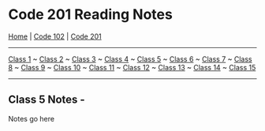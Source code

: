 # Code 201 Reading Notes

[Home](README.md) | [Code 102](102/home102.) | [Code 201](201/home201)

---

[Class 1](201/class1) ~
[Class 2](201/class2) ~
[Class 3](201/class3) ~
[Class 4](201/class4) ~
[Class 5](201/class5) ~
[Class 6](201/class6) ~
[Class 7](201/class7) ~
[Class 8](201/class8) ~
[Class 9](201/class9) ~
[Class 10](201/class10) ~
[Class 11](201/class11) ~
[Class 12](201/class12) ~
[Class 13](201/class13) ~
[Class 14](201/class14) ~
[Class 15](201/class15)


---

## Class 5 Notes - 

Notes go here